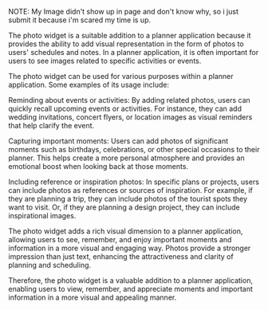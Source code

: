 NOTE: My Image didn't show up in page and don't know why, so i just submit it because i'm scared my time is up. 

The photo widget is a suitable addition to a planner application because it provides the ability to add visual representation in the form of photos to users' schedules and notes. In a planner application, it is often important for users to see images related to specific activities or events.

The photo widget can be used for various purposes within a planner application. Some examples of its usage include:

Reminding about events or activities: By adding related photos, users can quickly recall upcoming events or activities. For instance, they can add wedding invitations, concert flyers, or location images as visual reminders that help clarify the event.

Capturing important moments: Users can add photos of significant moments such as birthdays, celebrations, or other special occasions to their planner. This helps create a more personal atmosphere and provides an emotional boost when looking back at those moments.

Including reference or inspiration photos: In specific plans or projects, users can include photos as references or sources of inspiration. For example, if they are planning a trip, they can include photos of the tourist spots they want to visit. Or, if they are planning a design project, they can include inspirational images.

The photo widget adds a rich visual dimension to a planner application, allowing users to see, remember, and enjoy important moments and information in a more visual and engaging way. Photos provide a stronger impression than just text, enhancing the attractiveness and clarity of planning and scheduling.

Therefore, the photo widget is a valuable addition to a planner application, enabling users to view, remember, and appreciate moments and important information in a more visual and appealing manner.





